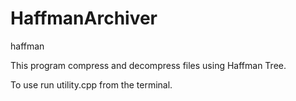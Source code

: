 # HaffmanArchiver
haffman

This program compress and decompress files using Haffman Tree.

To use run utility.cpp from the terminal.
